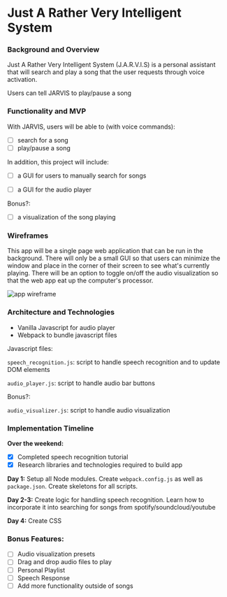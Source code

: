 # Just A Rather Very Intelligent System

### Background and Overview

Just A Rather Very Intelligent System (J.A.R.V.I.S) is a personal assistant that will search and play a song that the user requests through voice activation.  

Users can tell JARVIS to play/pause a song

### Functionality and MVP

With JARVIS, users will be able to (with voice commands):
- [ ] search for a song
- [ ] play/pause a song

In addition, this project will include:
- [ ] a GUI for users to manually search for songs
- [ ] a GUI for the audio player


Bonus?:
- [ ] a visualization of the song playing

### Wireframes

This app will be a single page web application that can be run in the background.  There will only be a small GUI so that users can minimize the window and place in the corner of their screen to see what's currently playing.  There will be an option to toggle on/off the audio visualization so that the web app eat up the computer's processor.

![app wireframe](https://i.imgur.com/O9Kn0vV.png)

### Architecture and Technologies

- Vanilla Javascript for audio player
- Webpack to bundle javascript files

Javascript files:

`speech_recognition.js`: script to handle speech recognition and to update DOM elements

`audio_player.js`: script to handle audio bar buttons

Bonus?:

`audio_visualizer.js`: script to handle audio visualization

### Implementation Timeline

**Over the weekend:**
- [x] Completed speech recognition tutorial
- [x] Research libraries and technologies required to build app

**Day 1:** Setup all Node modules. Create `webpack.config.js` as well as `package.json`. Create skeletons for all scripts.

**Day 2-3:** Create logic for handling speech recognition. Learn how to incorporate it into searching for songs from spotify/soundcloud/youtube

**Day 4:** Create CSS

### Bonus Features:

- [ ] Audio visualization presets
- [ ] Drag and drop audio files to play
- [ ] Personal Playlist
- [ ] Speech Response
- [ ] Add more functionality outside of songs
